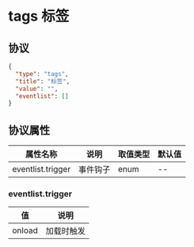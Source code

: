 # tags 标签


## 协议

```json
{
  "type": "tags",
  "title": "标签",
  "value": "",
  "eventlist": []
}
```

## 协议属性
| 属性名称 | 说明 | 取值类型 | 默认值 |
| ---- | ---- | ---- | ---- |
| eventlist.trigger | 事件钩子 | enum | -- |

### eventlist.trigger
| 值 | 说明 |
| ---- | ---- |
| onload | 加载时触发 |
